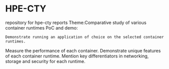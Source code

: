 # HPE-CTY
repository for hpe-cty reports
Theme:Comparative study of various container runtimes
PoC and demo:
 
	Demonstrate running an application of choice on the selected container runtimes.
Measure the performance of each container. 
Demonstrate unique features of each container runtime.
Mention key differentiators in networking, storage and security for each runtime.
 
